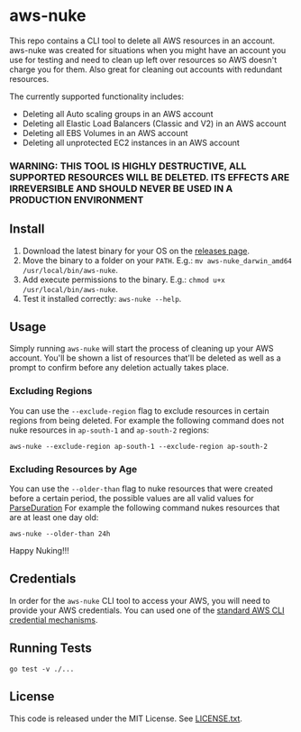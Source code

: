 # aws-nuke

This repo contains a CLI tool to delete all AWS resources in an account. aws-nuke was created for situations when you might have an account you use for testing and need to clean up left over resources so AWS doesn't charge you for them. Also great for cleaning out accounts with redundant resources.

The currently supported functionality includes:

* Deleting all Auto scaling groups in an AWS account
* Deleting all Elastic Load Balancers (Classic and V2) in an AWS account
* Deleting all EBS Volumes in an AWS account
* Deleting all unprotected EC2 instances in an AWS account

### WARNING: THIS TOOL IS HIGHLY DESTRUCTIVE, ALL SUPPORTED RESOURCES WILL BE DELETED. ITS EFFECTS ARE IRREVERSIBLE AND SHOULD NEVER BE USED IN A PRODUCTION ENVIRONMENT

## Install

1. Download the latest binary for your OS on the [releases page](https://github.com/gruntwork-io/aws-nuke/releases).
2. Move the binary to a folder on your `PATH`. E.g.: `mv aws-nuke_darwin_amd64 /usr/local/bin/aws-nuke`.
3. Add execute permissions to the binary. E.g.: `chmod u+x /usr/local/bin/aws-nuke`.
4. Test it installed correctly: `aws-nuke --help`.

## Usage

Simply running `aws-nuke` will start the process of cleaning up your AWS account. You'll be shown a list of resources that'll be deleted as well as a prompt to confirm before any deletion actually takes place.

### Excluding Regions

You can use the `--exclude-region` flag to exclude resources in certain regions from being deleted. For example the following command does not nuke resources in `ap-south-1` and `ap-south-2` regions:

```shell
aws-nuke --exclude-region ap-south-1 --exclude-region ap-south-2
```

### Excluding Resources by Age

You can use the `--older-than` flag to nuke resources that were created before a certain period, the possible values are all valid values for [ParseDuration](https://golang.org/pkg/time/#ParseDuration) For example the following command nukes resources that are at least one day old:

```shell
aws-nuke --older-than 24h
```

Happy Nuking!!!

## Credentials

In order for the `aws-nuke` CLI tool to access your AWS, you will need to provide your AWS credentials. You can used one of the [standard AWS CLI credential mechanisms](http://docs.aws.amazon.com/cli/latest/userguide/cli-chap-getting-started.html).

## Running Tests

```shell
go test -v ./...
```

## License

This code is released under the MIT License. See [LICENSE.txt](/LICENSE.txt).
